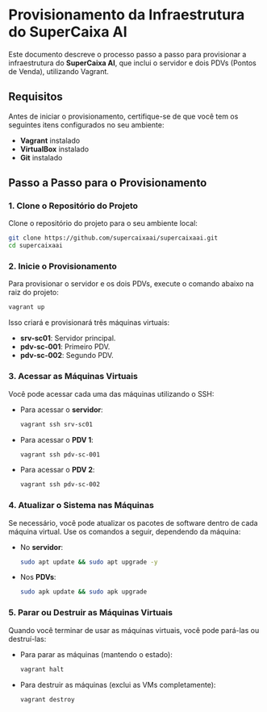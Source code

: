 # Provisionamento da Infraestrutura do SuperCaixa AI

Este documento descreve o processo passo a passo para provisionar a infraestrutura do **SuperCaixa AI**, que inclui o servidor e dois PDVs (Pontos de Venda), utilizando Vagrant.

## Requisitos
Antes de iniciar o provisionamento, certifique-se de que você tem os seguintes itens configurados no seu ambiente:
- **Vagrant** instalado
- **VirtualBox** instalado
- **Git** instalado

## Passo a Passo para o Provisionamento

### 1. Clone o Repositório do Projeto

Clone o repositório do projeto para o seu ambiente local:

```bash
git clone https://github.com/supercaixaai/supercaixaai.git
cd supercaixaai
```

### 2. Inicie o Provisionamento

Para provisionar o servidor e os dois PDVs, execute o comando abaixo na raiz do projeto:

```bash
vagrant up
```

Isso criará e provisionará três máquinas virtuais:
- **srv-sc01**: Servidor principal.
- **pdv-sc-001**: Primeiro PDV.
- **pdv-sc-002**: Segundo PDV.

### 3. Acessar as Máquinas Virtuais

Você pode acessar cada uma das máquinas utilizando o SSH:

- Para acessar o **servidor**:
  ```bash
  vagrant ssh srv-sc01
  ```

- Para acessar o **PDV 1**:
  ```bash
  vagrant ssh pdv-sc-001
  ```

- Para acessar o **PDV 2**:
  ```bash
  vagrant ssh pdv-sc-002
  ```

### 4. Atualizar o Sistema nas Máquinas

Se necessário, você pode atualizar os pacotes de software dentro de cada máquina virtual. Use os comandos a seguir, dependendo da máquina:

- No **servidor**:
  ```bash
  sudo apt update && sudo apt upgrade -y
  ```

- Nos **PDVs**:
  ```bash
  sudo apk update && sudo apk upgrade
  ```

### 5. Parar ou Destruir as Máquinas Virtuais

Quando você terminar de usar as máquinas virtuais, você pode pará-las ou destruí-las:

- Para parar as máquinas (mantendo o estado):
  ```bash
  vagrant halt
  ```

- Para destruir as máquinas (exclui as VMs completamente):
  ```bash
  vagrant destroy
  ```